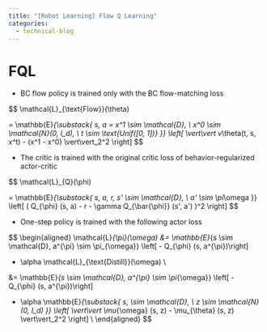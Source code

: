 ```yaml
---
title: "[Robot Learning] Flow Q Learning"
categories:
  - technical-blog
---
```

# FQL

- BC flow policy is trained only with the BC flow-matching loss

$$
\mathcal{L}_{\text{Flow}}(\theta)

= \mathbb{E}_{\substack{
s, a = x^1 \sim \mathcal{D}, \\
x^0 \sim \mathcal{N}(0, I_d), \\
t \sim \text{Unif([0, 1])}
}} \left[ \vert\vert v_\theta(t, s, x^t) - (x^1 - x^0) \vert\vert_2^2 \right]
$$

- The critic is trained with the original critic loss of behavior-regularized actor-critic

$$
\mathcal{L}_{Q}(\phi)

= \mathbb{E}_{\substack{
s, a, r, s' \sim \mathcal{D}, \\
a' \sim \pi_\omega
}} \left[ ( Q_{\phi} (s, a) - r - \gamma Q_{\bar{\phi}} (s', a') )^2 \right]
$$

- One-step policy is trained with the following actor loss

$$
\begin{aligned}
\mathcal{L}_{\pi}(\omega)
&= \mathbb{E}_{s \sim \mathcal{D}, a^{\pi} \sim \pi_{\omega}} \left[ - Q_{\phi} (s, a^{\pi})\right]
+ \alpha \mathcal{L}_{\text{Distill}}(\omega)
\\

&= \mathbb{E}_{s \sim \mathcal{D}, a^{\pi} \sim \pi_{\omega}} \left[ - Q_{\phi} (s, a^{\pi})\right]
+ \alpha \mathbb{E}_{\substack{
s, \sim \mathcal{D}, \\
z \sim \mathcal{N}(0, I_d)
}} \left[ \vert\vert \mu_{\omega} (s, z) - \mu_{\theta} (s, z)  \vert\vert_2^2 \right]
\\
\end{aligned}
$$